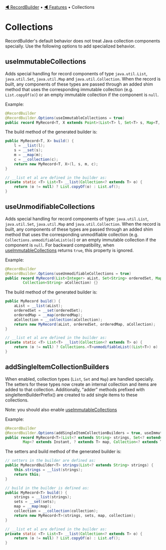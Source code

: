 [◀︎ RecordBuilder](../../README.md) • [◀︎ Features](../features.md) • Collections

# Collections

RecordBuilder's default behavior does not treat Java collection components specially. Use the following
options to add specialized behavior.

## useImmutableCollections

Adds special handling for record components of type `java.util.List`, `java.util.Set`, 
`java.util.Map` and `java.util.Collection`. When the record is built, any components of these 
types are passed through an added shim method that uses the corresponding immutable 
collection (e.g. `List.copyOf(o)`) or an empty immutable collection if the component is `null`.

Example:

```java
@RecordBuilder
@RecordBuilder.Options(useImmutableCollections = true)
public record MyRecord<T, X extends Point>(List<T> l, Set<T> s, Map<T, X> m, Collection<X> c) {}
```

The build method of the generated builder is:

```java
public MyRecord<T, X> build() {
    l = __list(l);
    s = __set(s);
    m = __map(m);
    c = __collection(c);
    return new MyRecord<T, X>(l, s, m, c);
}

// __list et al are defined in the builder as:
private static <T> List<T> __list(Collection<? extends T> o) {
    return (o != null) ? List.copyOf(o) : List.of();
}
```

## useUnmodifiableCollections

Adds special handling for record components of type: `java.util.List`, `java.util.Set`, 
`java.util.Map` and `java.util.Collection`. When the record is built, any components of 
these types are passed through an added shim method that uses the corresponding unmodifiable 
collection (e.g. `Collections.unmodifiableList(o)`) or an empty immutable collection if the component is `null`.
For backward compatibility, when [useImmutableCollections](#useimmutablecollections) returns `true`, this 
property is ignored.

Example:

```java
@RecordBuilder
@RecordBuilder.Options(useUnmodifiableCollections = true)
public record MyRecord(List<Integer> aList, Set<String> orderedSet, Map<String, Integer> orderedMap,
        Collection<String> aCollection) {}
```

The build method of the generated builder is:

```java
public MyRecord build() {
    aList = __list(aList);
    orderedSet = __set(orderedSet);
    orderedMap = __map(orderedMap);
    aCollection = __collection(aCollection);
    return new MyRecord(aList, orderedSet, orderedMap, aCollection);
}

// __list et al are defined in the builder as:
private static <T> List<T> __list(Collection<? extends T> o) {
    return (o != null) ? Collections.<T>unmodifiableList((List<T>) o) : Collections.<T>emptyList();
}
```

## addSingleItemCollectionBuilders

When enabled, collection types (`List`, `Set` and `Map`) are handled specially. The setters for these 
types now create an internal collection and items are added to that collection. Additionally, 
"adder" methods prefixed with singleItemBuilderPrefix() are created to add single items to these collections.

Note: you should also enable [useImmutableCollections](#useimmutablecollections) 

Example:

```java
@RecordBuilder
@RecordBuilder.Options(addSingleItemCollectionBuilders = true, useImmutableCollections = true)
public record MyRecord<T>(List<? extends String> strings, Set<? extends List<? extends T>> sets,
        Map<? extends Instant, ? extends T> map, Collection<? extends T> collection) {}
```

The setters and build method of the generated builder is:
   
```java     
// setters in the builder are defined as:
public MyRecordBuilder<T> strings(List<? extends String> strings) {
    this.strings = __list(strings);
    return this;
}

// build in the builder is defined as:
public MyRecord<T> build() {
    strings = __list(strings);
    sets = __set(sets);
    map = __map(map);
    collection = __collection(collection);
    return new MyRecord<T>(strings, sets, map, collection);
}

// __list et al are defined in the builder as:
private static <T> List<T> __list(Collection<? extends T> o) {
    return (o != null) ? List.copyOf(o) : List.of();
}
```
